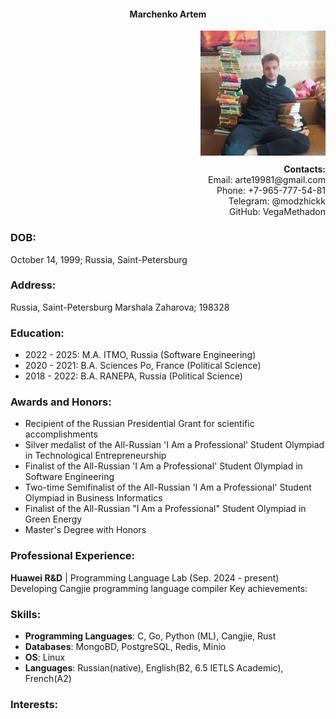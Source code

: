 <h4 align="center">Marchenko Artem</h4>

<div align="right">
    <img src="img/me.jpg" width="200" height="200"></img>
    <div style="margin-top: 10px;">
        <strong>Contacts:</strong><br>
        Email: arte19981@gmail.com<br>
        Phone: +7-965-777-54-81<br>
        Telegram: @modzhickk<br>
        GitHub: VegaMethadon<br>
    </div>
</div>

### DOB:

October 14, 1999; Russia, Saint-Petersburg

### Address:

Russia, Saint-Petersburg
Marshala Zaharova; 198328

### Education:

- 2022 - 2025: M.A. ITMO, Russia (Software Engineering)
- 2020 - 2021: B.A. Sciences Po, France (Political Science)
- 2018 - 2022: B.A. RANEPA, Russia (Political Science)

### Awards and Honors:
- Recipient of the Russian Presidential Grant for scientific accomplishments
- Silver medalist of the All-Russian 'I Am a Professional' Student Olympiad in Technological Entrepreneurship
- Finalist of the All-Russian 'I Am a Professional' Student Olympiad in Software Engineering
- Two-time Semifinalist of the All-Russian 'I Am a Professional' Student Olympiad in Business Informatics
- Finalist of the All-Russian "I Am a Professional" Student Olympiad in Green Energy
- Master's Degree with Honors

### Professional Experience:

**Huawei R&D** | Programming Language Lab (Sep. 2024 - present)
  Developing Cangjie programming language compiler
  Key achievements:

### Skills:
- **Programming Languages**: C, Go, Python (ML), Cangjie, Rust
- **Databases**: MongoBD, PostgreSQL, Redis, Minio
- **OS**: Linux
- **Languages**: Russian(native), English(B2, 6.5 IETLS Academic), French(A2)

### Interests:

